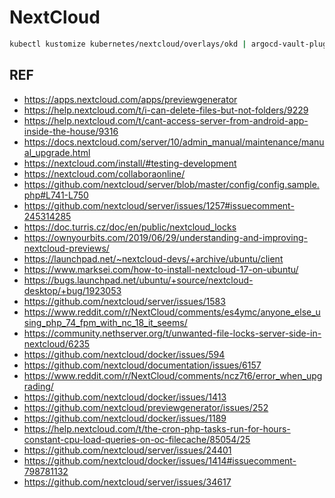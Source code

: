 # NextCloud

```bash
kubectl kustomize kubernetes/nextcloud/overlays/okd | argocd-vault-plugin generate - | kubectl apply -f -
```

## REF

- <https://apps.nextcloud.com/apps/previewgenerator>
- <https://help.nextcloud.com/t/i-can-delete-files-but-not-folders/9229>
- <https://help.nextcloud.com/t/cant-access-server-from-android-app-inside-the-house/9316>
- <https://docs.nextcloud.com/server/10/admin_manual/maintenance/manual_upgrade.html>
- <https://nextcloud.com/install/#testing-development>
- <https://nextcloud.com/collaboraonline/>
- <https://github.com/nextcloud/server/blob/master/config/config.sample.php#L741-L750>
- <https://github.com/nextcloud/server/issues/1257#issuecomment-245314285>
- <https://doc.turris.cz/doc/en/public/nextcloud_locks>
- <https://ownyourbits.com/2019/06/29/understanding-and-improving-nextcloud-previews/>
- <https://launchpad.net/~nextcloud-devs/+archive/ubuntu/client>
- <https://www.marksei.com/how-to-install-nextcloud-17-on-ubuntu/>
- <https://bugs.launchpad.net/ubuntu/+source/nextcloud-desktop/+bug/1923053>
- <https://github.com/nextcloud/server/issues/1583>
- <https://www.reddit.com/r/NextCloud/comments/es4ymc/anyone_else_using_php_74_fpm_with_nc_18_it_seems/>
- <https://community.nethserver.org/t/unwanted-file-locks-server-side-in-nextcloud/6235>
- <https://github.com/nextcloud/docker/issues/594>
- <https://github.com/nextcloud/documentation/issues/6157>
- <https://www.reddit.com/r/NextCloud/comments/ncz7t6/error_when_upgrading/>
- <https://github.com/nextcloud/docker/issues/1413>
- <https://github.com/nextcloud/previewgenerator/issues/252>
- <https://github.com/nextcloud/docker/issues/1189>
- <https://help.nextcloud.com/t/the-cron-php-tasks-run-for-hours-constant-cpu-load-queries-on-oc-filecache/85054/25>
- <https://github.com/nextcloud/server/issues/24401>
- <https://github.com/nextcloud/docker/issues/1414#issuecomment-798781132>
- <https://github.com/nextcloud/server/issues/34617>
